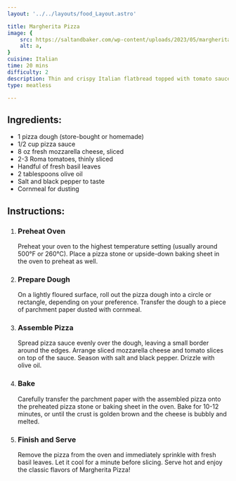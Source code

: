 ```yaml
---
layout: '../../layouts/food_Layout.astro'

title: Margherita Pizza
image: {
    src: https://saltandbaker.com/wp-content/uploads/2023/05/margherita-flatbread-pizza.jpg,
    alt: a,
}
cuisine: Italian
time: 20 mins
difficulty: 2
description: Thin and crispy Italian flatbread topped with tomato sauce, fresh mozzarella cheese, basil leaves, and a drizzle of olive oil.
type: meatless

---
```

<div class="recipe-container">
    <div class="ingredients">
        <h2>Ingredients:</h2>
        <ul>
            <li>1 pizza dough (store-bought or homemade)</li>
            <li>1/2 cup pizza sauce</li>
            <li>8 oz fresh mozzarella cheese, sliced</li>
            <li>2-3 Roma tomatoes, thinly sliced</li>
            <li>Handful of fresh basil leaves</li>
            <li>2 tablespoons olive oil</li>
            <li>Salt and black pepper to taste</li>
            <li>Cornmeal for dusting</li>
        </ul>
    </div>
    <div class="instructions">
        <h2>Instructions:</h2>
        <ol>
            <li><h3>Preheat Oven</h3>
                Preheat your oven to the highest temperature setting (usually around 500°F or 260°C). Place a pizza stone or upside-down baking sheet in the oven to preheat as well.
            </li>
            <li><h3>Prepare Dough</h3>
                On a lightly floured surface, roll out the pizza dough into a circle or rectangle, depending on your preference. Transfer the dough to a piece of parchment paper dusted with cornmeal.
            </li>
            <li><h3>Assemble Pizza</h3>
                Spread pizza sauce evenly over the dough, leaving a small border around the edges. Arrange sliced mozzarella cheese and tomato slices on top of the sauce. Season with salt and black pepper. Drizzle with olive oil.
            </li>
            <li><h3>Bake</h3>
                Carefully transfer the parchment paper with the assembled pizza onto the preheated pizza stone or baking sheet in the oven. Bake for 10-12 minutes, or until the crust is golden brown and the cheese is bubbly and melted.
            </li>
            <li><h3>Finish and Serve</h3>
                Remove the pizza from the oven and immediately sprinkle with fresh basil leaves. Let it cool for a minute before slicing. Serve hot and enjoy the classic flavors of Margherita Pizza!
            </li>
        </ol>
    </div>
</div>
